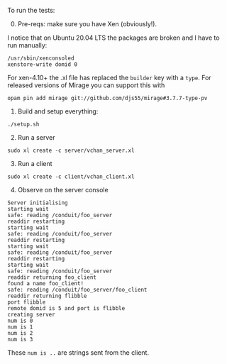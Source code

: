 To run the tests:

0. Pre-reqs: make sure you have Xen (obviously!).

I notice that on Ubuntu 20.04 LTS the packages are broken and I have to run manually:
```
/usr/sbin/xenconsoled
xenstore-write domid 0
```

For xen-4.10+ the .xl file has replaced the `builder` key with a `type`. For released versions
of Mirage you can support this with
```
opam pin add mirage git://github.com/djs55/mirage#3.7.7-type-pv
```

1. Build and setup everything:
```
./setup.sh
```

2. Run a server
```
sudo xl create -c server/vchan_server.xl
```

3. Run a client
```
sudo xl create -c client/vchan_client.xl
```

4. Observe on the server console
```
Server initialising
starting wait
safe: reading /conduit/foo_server
readdir restarting
starting wait
safe: reading /conduit/foo_server
readdir restarting
starting wait
safe: reading /conduit/foo_server
readdir restarting
starting wait
safe: reading /conduit/foo_server
readdir returning foo_client
found a name foo_client!
safe: reading /conduit/foo_server/foo_client
readdir returning flibble
port flibble
remote domid is 5 and port is flibble
creating server
num is 0
num is 1
num is 2
num is 3
```
These `num is ..` are strings sent from the client.

